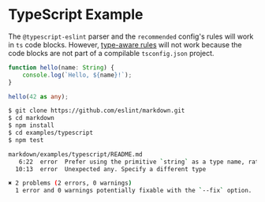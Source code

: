 # TypeScript Example

The `@typescript-eslint` parser and the `recommended` config's rules will work in `ts` code blocks. However, [type-aware rules](https://github.com/typescript-eslint/typescript-eslint/blob/master/docs/getting-started/linting/TYPED_LINTING.md) will not work because the code blocks are not part of a compilable `tsconfig.json` project.

```ts
function hello(name: String) {
	console.log(`Hello, ${name}!`);
}

hello(42 as any);
```

```sh
$ git clone https://github.com/eslint/markdown.git
$ cd markdown
$ npm install
$ cd examples/typescript
$ npm test

markdown/examples/typescript/README.md
   6:22  error  Prefer using the primitive `string` as a type name, rather than the upper-cased `String`  @typescript-eslint/no-wrapper-object-types
  10:13  error  Unexpected any. Specify a different type                                                  @typescript-eslint/no-explicit-any

✖ 2 problems (2 errors, 0 warnings)
  1 error and 0 warnings potentially fixable with the `--fix` option.
```
